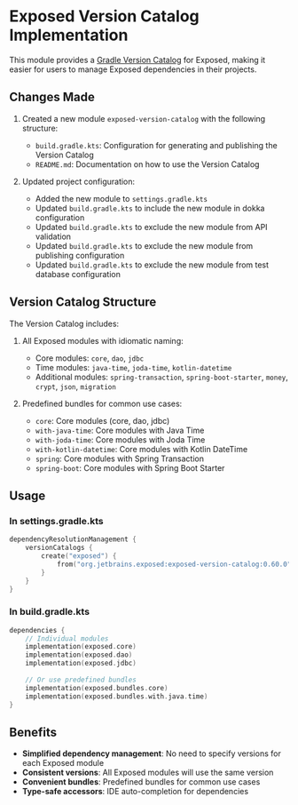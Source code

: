 # Exposed Version Catalog Implementation

This module provides a [Gradle Version Catalog](https://docs.gradle.org/current/userguide/platforms.html#sub:version-catalog) for Exposed, making it easier for users to manage Exposed dependencies in their projects.

## Changes Made

1. Created a new module `exposed-version-catalog` with the following structure:
   - `build.gradle.kts`: Configuration for generating and publishing the Version Catalog
   - `README.md`: Documentation on how to use the Version Catalog

2. Updated project configuration:
   - Added the new module to `settings.gradle.kts`
   - Updated `build.gradle.kts` to include the new module in dokka configuration
   - Updated `build.gradle.kts` to exclude the new module from API validation
   - Updated `build.gradle.kts` to exclude the new module from publishing configuration
   - Updated `build.gradle.kts` to exclude the new module from test database configuration

## Version Catalog Structure

The Version Catalog includes:

1. All Exposed modules with idiomatic naming:
   - Core modules: `core`, `dao`, `jdbc`
   - Time modules: `java-time`, `joda-time`, `kotlin-datetime`
   - Additional modules: `spring-transaction`, `spring-boot-starter`, `money`, `crypt`, `json`, `migration`

2. Predefined bundles for common use cases:
   - `core`: Core modules (core, dao, jdbc)
   - `with-java-time`: Core modules with Java Time
   - `with-joda-time`: Core modules with Joda Time
   - `with-kotlin-datetime`: Core modules with Kotlin DateTime
   - `spring`: Core modules with Spring Transaction
   - `spring-boot`: Core modules with Spring Boot Starter

## Usage

### In settings.gradle.kts

```kotlin
dependencyResolutionManagement {
    versionCatalogs {
        create("exposed") {
            from("org.jetbrains.exposed:exposed-version-catalog:0.60.0") // Use the latest version
        }
    }
}
```

### In build.gradle.kts

```kotlin
dependencies {
    // Individual modules
    implementation(exposed.core)
    implementation(exposed.dao)
    implementation(exposed.jdbc)
    
    // Or use predefined bundles
    implementation(exposed.bundles.core)
    implementation(exposed.bundles.with.java.time)
}
```

## Benefits

- **Simplified dependency management**: No need to specify versions for each Exposed module
- **Consistent versions**: All Exposed modules will use the same version
- **Convenient bundles**: Predefined bundles for common use cases
- **Type-safe accessors**: IDE auto-completion for dependencies